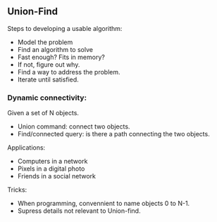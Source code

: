 ## Union-Find
Steps to developing a usable algorithm:
-   Model the problem
-   Find an algorithm to solve
-   Fast enough? Fits in memory?
-   If not, figure out why.
-   Find a way to address the problem.
-   Iterate until satisfied.

### Dynamic connectivity:

Given a set of N objects.
-  Union command: connect two objects.
-  Find/connected query: is there a path connecting the two objects.
  

Applications:
-  Computers in a network
-  Pixels in a digital photo
-  Friends in a social network

Tricks:
-  When programming, convennient to name objects 0 to N-1.
-  Supress details not relevant to Union-find.
  
  